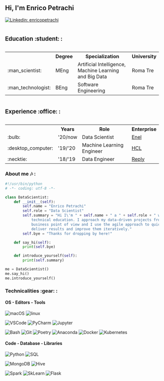 <h2> Hi, I'm Enrico Petrachi</h2> 

<a href="https://www.linkedin.com/in/enricopetrachi/">![Linkedin: enricopetrachi](https://img.shields.io/badge/Enrico_Petrachi-blue?logo=Linkedin&logoColor=white)
</a>

<table>
    <caption style="text-align: left;"><h3>Education :student: :</h3></caption>
    <tr>
        <th></th>
        <th>Degree</th>
        <th>Specialization</th>
        <th>University</th>
    </tr>
    <tr>
        <td>:man_scientist:</td>
        <td>MEng</td>
        <td>Artificial Intelligence, Machine Learning and Big Data</td>
        <td>Roma Tre</td>
    </tr>
    <tr>
        <td>:man_technologist:</td>
        <td>BEng</td>
        <td>Software Engineering</td>
        <td>Roma Tre</td>
    </tr>
</table>

<table>
    <caption style="text-align: left;"><h3>Experience :office: :</h3></caption>
    <tr>
        <th></th>
        <th>Years</th>
        <th>Role</th>
        <th>Enterprise</th>
    </tr>
    <tr>
        <td>:bulb:</td>
        <td>'20/now</td>
        <td>Data Scientist</td>
        <td><a href="https://www.enel.it">Enel</a></td>
    </tr>
    <tr>
        <td>:desktop_computer:</td>
        <td>'19/'20</td>
        <td>Machine Learning Engineer</td>
        <td><a href="https://www.hcltechsw.com">HCL</a></td>
    </tr>
    <tr>
        <td>:necktie:</td>
        <td>'18/'19</td>
        <td>Data Engineer</td>
        <td><a href="https://www.reply.com">Reply</a></td>
    </tr>
</table>


<h3>About me 🎶 : </h3>


```python
#!/usr/bin/python
# -*- coding: utf-8 -*-

class DataScientist:
    def __init__(self):
        self.name = "Enrico Petrachi"
        self.role = "Data Scientist"
        self.summary = "Hi I\'m " + self.name + " a " + self.role + " with a \
            technical education. I approach my data-driven projects from a \
            business point of view and I use the agile approach to quickly \
            deliver results and improve them iteratively."
        self.bye = "Thanks for dropping by here!"

    def say_hi(self):
        print(self.bye)

    def introduce_yourself(self):
        print(self.summary)

me = DataScientist()
me.say_hi()
me.introduce_yourself()
```

<h3>Technicalities :gear: :</h3>

<h4>OS - Editors - Tools</h4>

![macOS](https://img.shields.io/badge/mac-OS-black?logo=apple&logoColor=white)
![linux](https://img.shields.io/badge/linux-OS-FCC624?logo=linux&logoColor=FCC624)

![VSCode](https://img.shields.io/badge/VSCode-Editors-007ACC?logo=visual-studio-code&logoColor=007ACC)
![PyCharm](https://img.shields.io/badge/PyCharm-Editors-black?logo=PyCharm&logoColor=white)
![Jupyter](https://img.shields.io/badge/Jupyter-Editors-F37626?logo=Jupyter&logoColor=F37626)

![Bash](https://img.shields.io/badge/Bash-Tools-4EAA25?logo=gnu-bash&logoColor=4EAA25)
![Git](https://img.shields.io/badge/Git-Tools-F05032?logo=git&logoColor=F05032)
![Poetry](https://img.shields.io/badge/Poetry-Tools-60A5FA?logo=Poetry&logoColor=60A5FA)
![Anaconda](https://img.shields.io/badge/Anaconda-Tools-44A833?logo=Anaconda&logoColor=44A833)
![Docker](https://img.shields.io/badge/Docker-Tools-2496ED?logo=Docker&logoColor=2496ED)
![Kubernetes](https://img.shields.io/badge/Kubernetes-Tools-326CE5?logo=kubernetes&logoColor=326CE5)

<h4>Code - Database - Libraries</h4>

![Python](https://img.shields.io/badge/Python-Code-3776AB?logo=python&logoColor=3776AB)
![SQL](https://img.shields.io/badge/SQL-Code-black?logo=sql&logoColor=white)

![MongoDB](https://img.shields.io/badge/MongoDB-Database-47A248?logo=MongoDB&logoColor=47A248)
![Hive](https://img.shields.io/badge/Hive-Database-FDEE21?logo=ApacheHive&logoColor=FDEE21)

![Spark](https://img.shields.io/badge/Spark-Libs-E25A1C?logo=ApacheSpark&logoColor=E25A1C)
![SkLearn](https://img.shields.io/badge/SkLearn-Libs-F7931E?logo=scikit-learn&logoColor=F7931E)
![Flask](https://img.shields.io/badge/Flask-Libs-black?logo=Flask&logoColor=white)
